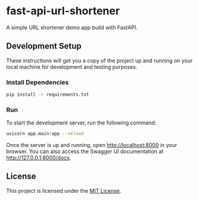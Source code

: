 # fast-api-url-shortener

A simple URL shortener demo app build with FastAPI.

## Development Setup

These instructions will get you a copy of the project up and running on your local machine for development and testing purposes.

### Install Dependencies

```bash
pip install -r requirements.txt
```

### Run

To start the development server, run the following command:

```bash
uvicorn app.main:app --reload
```

Once the server is up and running, open <http://localhost:8000> in your browser. You can also access the Swagger UI documentation at <http://127.0.0.1:8000/docs>.

## License

This project is licensed under the [MIT License](LICENSE).

